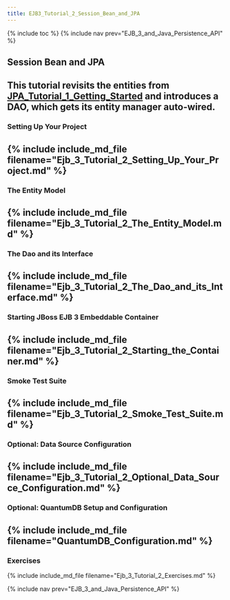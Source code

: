 ```yaml
---
title: EJB3_Tutorial_2_Session_Bean_and_JPA
---
```

{% include toc %}
{% include nav prev="EJB_3_and_Java_Persistence_API" %}
## Session Bean and JPA

This tutorial revisits the entities from [JPA_Tutorial_1_Getting_Started](JPA_Tutorial_1_Getting_Started) and introduces a DAO, which gets its entity manager auto-wired.
----
### Setting Up Your Project
{% include include_md_file filename="Ejb_3_Tutorial_2_Setting_Up_Your_Project.md" %}
----
### The Entity Model
{% include include_md_file filename="Ejb_3_Tutorial_2_The_Entity_Model.md" %}
----
### The Dao and its Interface
{% include include_md_file filename="Ejb_3_Tutorial_2_The_Dao_and_its_Interface.md" %}
----
### Starting JBoss EJB 3 Embeddable Container
{% include include_md_file filename="Ejb_3_Tutorial_2_Starting_the_Container.md" %}
----
### Smoke Test Suite
{% include include_md_file filename="Ejb_3_Tutorial_2_Smoke_Test_Suite.md" %}
----
### Optional: Data Source Configuration
{% include include_md_file filename="Ejb_3_Tutorial_2_Optional_Data_Source_Configuration.md" %}
----
### Optional: QuantumDB Setup and Configuration
{% include include_md_file filename="QuantumDB_Configuration.md" %}
----
### Exercises
{% include include_md_file filename="Ejb_3_Tutorial_2_Exercises.md" %}

{% include nav prev="EJB_3_and_Java_Persistence_API" %}
